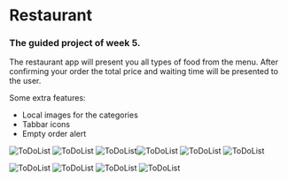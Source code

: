 # Restaurant


### The guided project of week 5.

The restaurant app will present you all types of food from the menu. After confirming your order the total price and waiting time
will be presented to the user.

Some extra features:

- Local images for the categories
- Tabbar icons
- Empty order alert



![ToDoList](/Restaurant/doc/CategoryScreen.png) ![ToDoList](/Restaurant/doc/MenuScreen.png) ![ToDoList](/Restaurant/doc/DetailScreen.png)![ToDoList](/Restaurant/doc/OrderScreen.png) ![ToDoList](/Restaurant/doc/Confirmation.png) ![ToDoList](/Restaurant/doc/WaitTime.png)

![ToDoList](/Restaurant/doc/CategoryScreenL.png)
![ToDoList](/Restaurant/doc/MenuScreenL.png)
![ToDoList](/Restaurant/doc/DetailScreenL.png)
![ToDoList](/Restaurant/doc/OrderScreenL.png)


